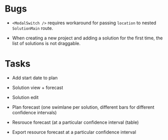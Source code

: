 # Bugs

* `<ModalSwitch />` requires workaround for passing `location` to nested `SolutionMain` route.

* When creating a new project and adding a solution for the first time, the
  list of solutions is not draggable.

# Tasks

* Add start date to plan

* Solution view + forecast
* Solution edit

* Plan forecast (one swimlane per solution, different bars for different confidence intervals)
* Resrouce forecast (at a particular confidence interval (table)
* Export resource forecast at a particular confidence interval

